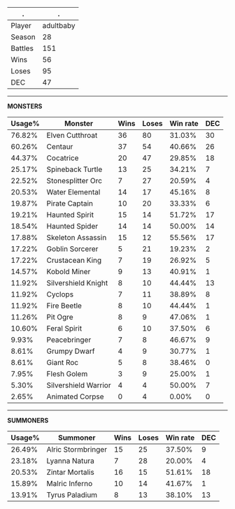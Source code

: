 .|.
|-|-
Player|adultbaby
Season|28
Battles|151
Wins|56
Loses|95
DEC|47

---
**MONSTERS**

Usage%|Monster|Wins|Loses|Win rate|DEC|
-|-|-|-|-|-|
76.82%|Elven Cutthroat|36|80|31.03%|30|
60.26%|Centaur|37|54|40.66%|26|
44.37%|Cocatrice|20|47|29.85%|18|
25.17%|Spineback Turtle|13|25|34.21%|7|
22.52%|Stonesplitter Orc|7|27|20.59%|4|
20.53%|Water Elemental|14|17|45.16%|8|
19.87%|Pirate Captain|10|20|33.33%|6|
19.21%|Haunted Spirit|15|14|51.72%|17|
18.54%|Haunted Spider|14|14|50.00%|14|
17.88%|Skeleton Assassin|15|12|55.56%|17|
17.22%|Goblin Sorcerer|5|21|19.23%|2|
17.22%|Crustacean King|7|19|26.92%|5|
14.57%|Kobold Miner|9|13|40.91%|1|
11.92%|Silvershield Knight|8|10|44.44%|13|
11.92%|Cyclops|7|11|38.89%|8|
11.92%|Fire Beetle|8|10|44.44%|1|
11.26%|Pit Ogre|8|9|47.06%|1|
10.60%|Feral Spirit|6|10|37.50%|6|
9.93%|Peacebringer|7|8|46.67%|9|
8.61%|Grumpy Dwarf|4|9|30.77%|1|
8.61%|Giant Roc|5|8|38.46%|0|
7.95%|Flesh Golem|3|9|25.00%|1|
5.30%|Silvershield Warrior|4|4|50.00%|7|
2.65%|Animated Corpse|0|4|0.00%|0|

---
**SUMMONERS**

Usage%|Summoner|Wins|Loses|Win rate|DEC|
-|-|-|-|-|-|
26.49%|Alric Stormbringer|15|25|37.50%|9|
23.18%|Lyanna Natura|7|28|20.00%|4|
20.53%|Zintar Mortalis|16|15|51.61%|18|
15.89%|Malric Inferno|10|14|41.67%|1|
13.91%|Tyrus Paladium|8|13|38.10%|13|
